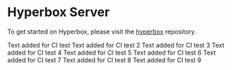 # Hyperbox Server

To get started on Hyperbox, please visit the [hyperbox](https://github.com/hyperbox/hyperbox "HBox @ GitHub") repository.

Text added for CI test
Text added for CI test 2
Text added for CI test 3
Text added for CI test 4
Text added for CI test 5
Text added for CI test 6
Text added for CI test 7
Text added for CI test 8
Text added for CI test 9